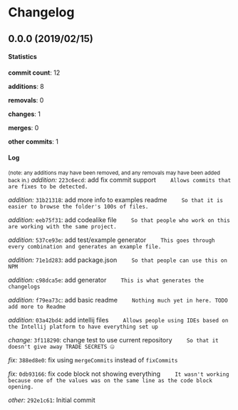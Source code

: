 # Changelog
## 0.0.0 (2019/02/15)
#### Statistics
**commit count**: 12

**additions**: 8

**removals**: 0

**changes**: 1

**merges**: 0

**other commits**: 1

#### Log
<small>(note: any additions may have been removed, and any removals may have been added back in.)</small>
*addition:* `223c6ecd`: add fix commit support
`    Allows commits that are fixes to be detected.`

*addition:* `31b21318`: add more info to examples readme
`    So that it is easier to browse the folder's 100s of files.`

*addition:* `eeb75f31`: add codealike file
`    So that people who work on this are working with the same project.`

*addition:* `537ce93e`: add test/example generator
`    This goes through every combination and generates an example file.`

*addition:* `71e1d283`: add package.json
`    So that people can use this on NPM`

*addition:* `c98dca5e`: add generator
`    This is what generates the changelogs`

*addition:* `f79ea73c`: add basic readme
`    Nothing much yet in here. TODO add more to Readme`

*addition:* `03a42bd4`: add intellij files
`    Allows people using IDEs based on the Intellij platform to have everything set up`

*change:* `3f118290`: change test to use current repository
`    So that it doesn't give away TRADE SECRETS 🤐`

*fix:* `388ed8e0`: fix using `mergeCommits` instead of `fixCommits`

*fix:* `0db93166`: fix code block not showing everything
`    It wasn't working because one of the values was on the same line as the code block opening.`

*other:* `292e1c61`: Initial commit

